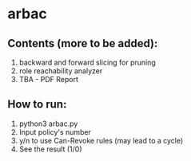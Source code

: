 # arbac

## Contents (more to be added):
1. backward and forward slicing for pruning
2. role reachability analyzer
3. TBA - PDF Report

## How to run:
1. python3 arbac.py
2. Input policy's number
3. y/n to use Can-Revoke rules (may lead to a cycle)
4. See the result (1/0)
